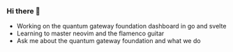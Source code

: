 ### Hi there 👋

 - Working on the quantum gateway foundation dashboard in go and svelte
 - Learning to master neovim and the flamenco guitar
 - Ask me about the quantum gateway foundation and what we do
